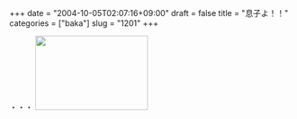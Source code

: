 +++
date = "2004-10-05T02:07:16+09:00"
draft = false
title = "息子よ！！"
categories = ["baka"]
slug = "1201"
+++

・・・
<img src="http://ieiriblog.jugem.jp/?image=4045" width="200" height="133" alt="" class="pict" />
